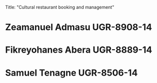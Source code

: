Title: "Cultural restaurant booking and management"
# Zeamanuel Admasu  UGR-8908-14
# Fikreyohanes Abera  UGR-8889-14
# Samuel Tenagne UGR-8506-14 
